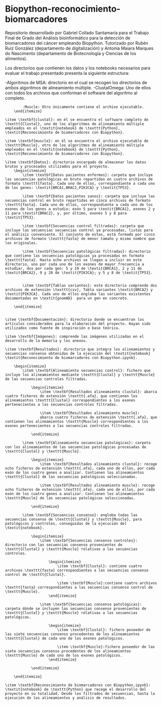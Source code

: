 # Biopython-reconocimiento-biomarcadores

Repositorio desarrollado por Gabriel Collado Santamaría para el Trabajo Final de Grado del Análisis bioinformático para la detección de biomarcadores del cáncer empleando Biopython. 
Tutorizado por Rubén Ruiz González (departamento de digitalización) y Antonia Maiara Marques do Nascimento (departamento de Biotecnología y Ciencias de los alimentos).

Los directorios que contienen los datos y los notebooks necesarios para evaluar el trabajo presentado presenta la siguiente estructura:

  -Algoritmos de MSA: directorio en el cual se recogen los directorios de ambos algoritmos de alineamiento múltiple. 
      -ClustalOmega: Uno de ellos con todos los archivos que conforman el software del algoritmo al completo.
      
            -Muscle: Otro únicamente contiene el archivo ejecutable.
        \end{itemize}
    
    \item \textbf{clustal}: en él se encuentra el software completo de \texttt{Clustal}, uno de los algoritmos de alineamiento múltiple empleados en el \textit{notebook} de \texttt{Python}, \textit{Reconocimiento de biomarcadores con Biopython}.
    
    \item \textbf{muscle}: en él se encuentra el archivo ejecutable de \texttt{Muscle}, otro de los algoritmos de alineamiento múltiple empleados en el \textit{notebook} de \texttt{Python}, \textit{Reconocimiento de biomarcadores con Biopython}.
    
    \item \textbf{Datos}: directorio encargado de almacenar los datos brutos y procesados utilizados para el proyecto.
        \begin{itemize}
            \item \textbf{Datos pacientes enfermos}: carpeta que incluye las secuencias patológicas en bruto repartidas en cuatro archivos de formato \texttt{fasta}. Cada uno de ellos, correspondiente a cada uno de los genes: \textit{BRCA1,BRAC2,PIK3CA} y \textit{TP53}.
            
            \item \textbf{Datos pacientes sanos}: carpeta que incluye las secuencias control en bruto repartidas en cinco archivos de formato \texttt{fasta}. Cada uno de ellos, correspondiente a cada uno de los exones de los genes a estudio: exón 5 para \textit{BRCA1}, exones 2 y 11 para \textit{BRAC2}, y, por último, exones 5 y 8 para \textit{TP53}.
            
            \item \textbf{Secuencias control filtradas}: carpeta que incluye las secuencias secuencias control ya procesadas, listas para el análisis conveniente. El conjunto de estas, está formado por cinco archivos de formato \texttt{fasta} de menor tamaño y mismo nombre que los originales.
            
            \item \textbf{Secuencias patológicas filtradas}: directorio que contiene las secuencias patológicas ya procesadas en formato \texttt{fasta}. Hasta ocho archivos se llegan a incluir en este directorio, uno por cada uno de los exones de mayor frecuencia a estudiar, dos por cada gen: 5 y 19 de \textit{BRCA1}, 2 y 11 de \textit{BRCA2}, 9 y 20 de \textit{PIK3CA}; y 5 y 8 de \textit{TP53}.

            
            \item \textbf{Tablas variantes}: este directorio comprende dos archivos de extensión \texttt{csv}, Tabla variantes \textit{BRCA2} y \textit{PIK3CA}. Cada uno de ellos engloba las variantes existentes documentadas en \textit{gnomAD}  para un gen en concreto.
            
        \end{itemize}
    
    
    \item \textbf{Documentación}: directorio donde se encuentran los artículos considerados para la elaboración del proyecto. Hayan sido utilizados como fuente de inspiración o base teórica.
    
    \item \textbf{Imágenes}: comprende las imágenes utilizadas en el desarrollo de la memoria y los anexos.
    
    \item \textbf{Resultados}: directorio que integra los alineamientos y secuencias consenso obtenidas de la ejecución del \textit{notebook} \textit{Reconocimiento de biomarcadores con Biopython.ipynb}.
    
        \begin{itemize}
            \item \textbf{Alineamiento secuencias control}: fichero que incluye los alineamientos mediante \texttt{Clustal} y \texttt{Muscle} de las secuencias controles filtradas.
            
                \begin{itemize}
                    \item \textbf{Resultados alineamiento clustal}: abarca cuatro ficheros de extensión \texttt{.afa}, que contienen los alineamientos \texttt{Clustal} correspondientes a los exones pertenecientes a las secuencias controles filtradas.
                    
                    \item \textbf{Resultados alineamiento muscle}:
                    abarca cuatro ficheros de extensión \texttt{.afa}, que contienen los alineamientos \texttt{Muscle} correspondientes a los exones pertenecientes a las secuencias controles filtradas.
                    
                \end{itemize}
                
            \item \textbf{Alineamiento secuencias patológicas}: carpeta con los alineamientos de las secuencias patológicas procesadas de \texttt{Clustal} y \texttt{Muscle}.
            
                \begin{itemize}
                    \item \textbf{Resultados alineamiento clustal}: recoge ocho ficheros de extensión \texttt{.afa}, cada uno de ellos, por cada exón de los cuatro genes a analizar. Contienen los alineamientos \texttt{Clustal} de las secuencias patológicas seleccionadas.
                    
                    \item \textbf{Resultados alineamiento muscle}: recoge ocho ficheros de extensión \texttt{.afa}, cada uno de ellos, por cada exón de los cuatro genes a analizar. Contienen los alineamientos \texttt{Muscle} de las secuencias patológicas seleccionadas.
                    
                \end{itemize}
                
            \item \textbf{Secuencias consenso}: engloba todas las secuencias consenso de \texttt{Clustal} y \texttt{Muscle}, para patológicos y controles, conseguidas de la ejecución del \textit{notebook}.
            
                \begin{itemize}
                    \item \textbf{Secuencias consenso controles}: directorio con las secuencias consenso provenientes de \texttt{Clustal} y \texttt{Muscle} relativas a las secuencias controles.
                    
                        \begin{itemize}
                            \item \textbf{Clustal}: contiene cuatro archivos \texttt{fasta} correspondientes a las secuencias consenso control de \texttt{Clustal}.
                            
                            \item \textbf{Muscle}:contiene cuatro archivos \texttt{fasta} correspondientes a las secuencias consenso control de \texttt{Muscle}.
                        \end{itemize}
                        
                    \item \textbf{Secuencias consenso patológicas}: carpeta dónde se incluyen las secuencias consenso provenientes de \texttt{Clustal} y \texttt{Muscle} relativas a las secuencias patológicas.
                    
                        \begin{itemize}
                            \item \textbf{Clustal}: fichero poseedor de las siete secuencias consenso procedentes de los alineamientos \texttt{Clustal} de cada uno de los exones patológicos.
                            
                            \item \textbf{Muscle}:fichero poseedor de las siete secuencias consenso procedentes de los alineamientos \texttt{Muscle} de cada uno de los exones patológicos.
                        \end{itemize}
                        
                \end{itemize}
                
        \end{itemize}
    
    \item \textbf{Reconocimiento de biomarcadores con Biopython.ipynb}: \textit{notebook} de \texttt{Python} que recoge el desarrollo del proyecto en su totalidad. Desde los filtrados de secuencias, hasta la ejecución de los alineamientos y análisis de resultados.
